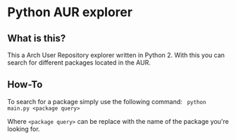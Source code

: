 # Python AUR explorer

## What is this?
This a Arch User Repository explorer written in Python 2.
With this you can search for different packages located in the AUR.

## How-To
To search for a package simply use the following command:
``` python main.py <package query>```

Where `<package query>` can be replace with the name of the package you're looking for. 
